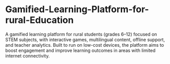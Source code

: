 # Gamified-Learning-Platform-for-rural-Education
A gamified learning platform for rural students (grades 6–12) focused on STEM subjects, with interactive games, multilingual content, offline support, and teacher analytics. Built to run on low-cost devices, the platform aims to boost engagement and improve learning outcomes in areas with limited internet connectivity.

